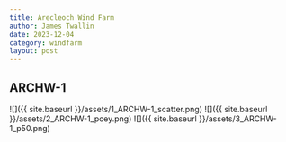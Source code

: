 ```yaml
---
title: Arecleoch Wind Farm
author: James Twallin
date: 2023-12-04
category: windfarm
layout: post
---
```

ARCHW-1
-------------
![]({{ site.baseurl }}/assets/1_ARCHW-1_scatter.png)
![]({{ site.baseurl }}/assets/2_ARCHW-1_pcey.png)
![]({{ site.baseurl }}/assets/3_ARCHW-1_p50.png)

